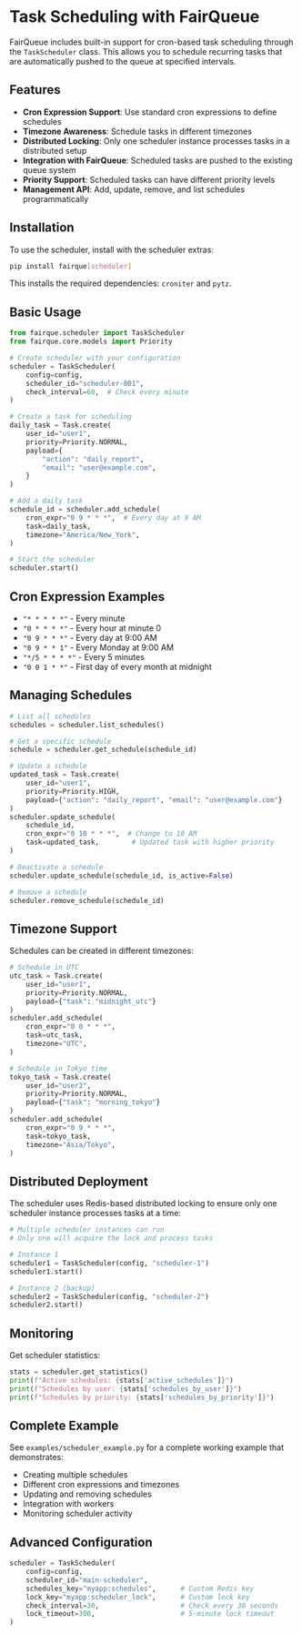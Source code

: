 # Task Scheduling with FairQueue

FairQueue includes built-in support for cron-based task scheduling through the `TaskScheduler` class. This allows you to schedule recurring tasks that are automatically pushed to the queue at specified intervals.

## Features

- **Cron Expression Support**: Use standard cron expressions to define schedules
- **Timezone Awareness**: Schedule tasks in different timezones
- **Distributed Locking**: Only one scheduler instance processes tasks in a distributed setup
- **Integration with FairQueue**: Scheduled tasks are pushed to the existing queue system
- **Priority Support**: Scheduled tasks can have different priority levels
- **Management API**: Add, update, remove, and list schedules programmatically

## Installation

To use the scheduler, install with the scheduler extras:

```bash
pip install fairque[scheduler]
```

This installs the required dependencies: `croniter` and `pytz`.

## Basic Usage

```python
from fairque.scheduler import TaskScheduler
from fairque.core.models import Priority

# Create scheduler with your configuration
scheduler = TaskScheduler(
    config=config,
    scheduler_id="scheduler-001",
    check_interval=60,  # Check every minute
)

# Create a task for scheduling
daily_task = Task.create(
    user_id="user1",
    priority=Priority.NORMAL,
    payload={
        "action": "daily_report",
        "email": "user@example.com",
    }
)

# Add a daily task
schedule_id = scheduler.add_schedule(
    cron_expr="0 9 * * *",  # Every day at 9 AM
    task=daily_task,
    timezone="America/New_York",
)

# Start the scheduler
scheduler.start()
```

## Cron Expression Examples

- `"* * * * *"` - Every minute
- `"0 * * * *"` - Every hour at minute 0
- `"0 9 * * *"` - Every day at 9:00 AM
- `"0 9 * * 1"` - Every Monday at 9:00 AM
- `"*/5 * * * *"` - Every 5 minutes
- `"0 0 1 * *"` - First day of every month at midnight

## Managing Schedules

```python
# List all schedules
schedules = scheduler.list_schedules()

# Get a specific schedule
schedule = scheduler.get_schedule(schedule_id)

# Update a schedule
updated_task = Task.create(
    user_id="user1", 
    priority=Priority.HIGH,
    payload={"action": "daily_report", "email": "user@example.com"}
)
scheduler.update_schedule(
    schedule_id,
    cron_expr="0 10 * * *",  # Change to 10 AM
    task=updated_task,        # Updated task with higher priority
)

# Deactivate a schedule
scheduler.update_schedule(schedule_id, is_active=False)

# Remove a schedule
scheduler.remove_schedule(schedule_id)
```

## Timezone Support

Schedules can be created in different timezones:

```python
# Schedule in UTC
utc_task = Task.create(
    user_id="user1",
    priority=Priority.NORMAL,
    payload={"task": "midnight_utc"}
)
scheduler.add_schedule(
    cron_expr="0 0 * * *",
    task=utc_task,
    timezone="UTC",
)

# Schedule in Tokyo time
tokyo_task = Task.create(
    user_id="user2",
    priority=Priority.NORMAL,
    payload={"task": "morning_tokyo"}
)
scheduler.add_schedule(
    cron_expr="0 9 * * *",
    task=tokyo_task,
    timezone="Asia/Tokyo",
)
```

## Distributed Deployment

The scheduler uses Redis-based distributed locking to ensure only one scheduler instance processes tasks at a time:

```python
# Multiple scheduler instances can run
# Only one will acquire the lock and process tasks

# Instance 1
scheduler1 = TaskScheduler(config, "scheduler-1")
scheduler1.start()

# Instance 2 (backup)
scheduler2 = TaskScheduler(config, "scheduler-2")
scheduler2.start()
```

## Monitoring

Get scheduler statistics:

```python
stats = scheduler.get_statistics()
print(f"Active schedules: {stats['active_schedules']}")
print(f"Schedules by user: {stats['schedules_by_user']}")
print(f"Schedules by priority: {stats['schedules_by_priority']}")
```

## Complete Example

See `examples/scheduler_example.py` for a complete working example that demonstrates:
- Creating multiple schedules
- Different cron expressions and timezones
- Updating and removing schedules
- Integration with workers
- Monitoring scheduler activity

## Advanced Configuration

```python
scheduler = TaskScheduler(
    config=config,
    scheduler_id="main-scheduler",
    schedules_key="myapp:schedules",      # Custom Redis key
    lock_key="myapp:scheduler_lock",      # Custom lock key
    check_interval=30,                    # Check every 30 seconds
    lock_timeout=300,                     # 5-minute lock timeout
)
```
